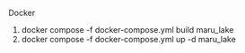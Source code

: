 Docker

1. docker compose -f docker-compose.yml build maru_lake
2. docker compose -f docker-compose.yml up -d maru_lake